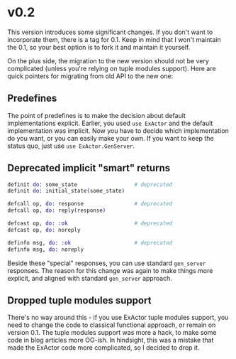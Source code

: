 # v0.2

This version introduces some significant changes. If you don't want to incorporate them, there is a tag for 0.1. Keep in mind that I won't maintain the 0.1, so your best option is to fork it and maintain it yourself.

On the plus side, the migration to the new version should not be very complicated (unless you're relying on tuple modules support). Here are quick pointers for migrating from old API to the new one:

## Predefines

The point of predefines is to make the decision about default implementations explicit. Earlier, you used `use ExActor` and the default implementation was implicit. Now you have to decide which implementation do you want, or you can easily make your own. If you want to keep the status quo, just use `use ExActor.GenServer`.

## Deprecated implicit "smart" returns

```elixir
definit do: some_state                  # deprecated
definit do: initial_state(some_state)

defcall op, do: response                # deprecated
defcall op, do: reply(response)

defcast op, do: :ok                     # deprecated
defcast op, do: noreply

definfo msg, do: :ok                    # deprecated
definfo msg, do: noreply
```

Beside these "special" responses, you can use standard `gen_server` responses. The reason for this change was again to make things more explicit, and aligned with standard `gen_server` approach.

## Dropped tuple modules support

There's no way around this - if you use ExActor tuple modules support, you need to change the code to classical functional approach, or remain on version 0.1. The tuple modules support was more a hack, to make some code in blog articles more OO-ish. In hindsight, this was a mistake that made the ExActor code more complicated, so I decided to drop it.